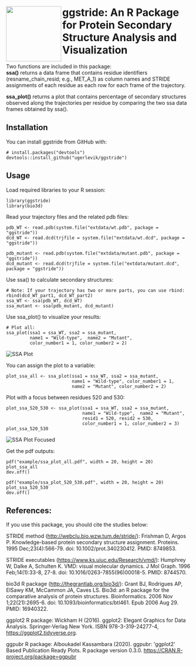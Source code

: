 # <img src="https://github.com/umutgerlevik/ggstride/blob/master/vignettes/logo.png?raw=true" align="left" height=150/> ggstride: An R Package for Protein Secondary Structure Analysis and Visualization

Two functions are included in this package:  
__ssa()__ returns a data frame that contains residue identifiers (resname_chain_resid; e.g., MET_A_1) as column names
and STRIDE assignments of each residue as each row for each frame of the trajectory.  

__ssa_plot()__ returns a plot that contains percentage of secondary structures observed along the trajectories per residue by comparing the two ssa data frames obtained by ssa().   

## Installation
You can install ggstride from GitHub with:

```{r}
# install.packages("devtools")
devtools::install_github("ugerlevik/ggstride")
```

## Usage

Load required libraries to your R session:
```{r}
library(ggstride)
library(bio3d)
```

Read your trajectory files and the related pdb files:
```{r}
pdb_WT <- read.pdb(system.file("extdata/wt.pdb", package = "ggstride"))
dcd_WT <- read.dcd(trjfile = system.file("extdata/wt.dcd", package = "ggstride"))

pdb_mutant <- read.pdb(system.file("extdata/mutant.pdb", package = "ggstride"))
dcd_mutant <- read.dcd(trjfile = system.file("extdata/mutant.dcd", package = "ggstride"))
```

Use ssa() to calculate secondary structures:
```{r}
# Note: If your trajectory has two or more parts, you can use rbind: rbind(dcd_WT_part1, dcd_WT_part2)
ssa_WT <- ssa(pdb_WT, dcd_WT)
ssa_mutant <- ssa(pdb_mutant, dcd_mutant) 
```

Use ssa_plot() to visualize your results:
```{r}
# Plot all:
ssa_plot(ssa1 = ssa_WT, ssa2 = ssa_mutant,
         name1 = "Wild-type",  name2 = "Mutant",
         color_number1 = 1, color_number2 = 2)
```

![SSA Plot](https://github.com/umutgerlevik/ggstride/blob/master/vignettes/ssa_plot_all.png?raw=true "SSA Plot")

You can assign the plot to a variable:
```{r}
plot_ssa_all <- ssa_plot(ssa1 = ssa_WT, ssa2 = ssa_mutant,
                         name1 = "Wild-type", color_number1 = 1,
                         name2 = "Mutant", color_number2 = 2)
```

Plot with a focus between residues 520 and 530:
```{r}
plot_ssa_520_530 <- ssa_plot(ssa1 = ssa_WT, ssa2 = ssa_mutant,
                             name1 = "Wild-type",  name2 = "Mutant",
                             resid1 = 520, resid2 = 530,
                             color_number1 = 1, color_number2 = 3)
plot_ssa_520_530
```

![SSA Plot Focused](https://github.com/umutgerlevik/ggstride/blob/master/vignettes/ssa_plot_520_530.png?raw=true "SSA Plot Focused")


Get the pdf outputs:
```{r}
pdf("example/ssa_plot_all.pdf", width = 20, height = 20)
plot_ssa_all
dev.off()

pdf("example/ssa_plot_520_530.pdf", width = 20, height = 20)
plot_ssa_520_530
dev.off()
```

## References:
If you use this package, you should cite the studies below:

STRIDE method (http://webclu.bio.wzw.tum.de/stride/):
Frishman D, Argos P. Knowledge-based protein secondary structure assignment. Proteins. 1995 Dec;23(4):566-79. doi: 10.1002/prot.340230412. PMID: 8749853.

STRIDE executables (https://www.ks.uiuc.edu/Research/vmd/):
Humphrey W, Dalke A, Schulten K. VMD: visual molecular dynamics. J Mol Graph. 1996 Feb;14(1):33-8, 27-8. doi: 10.1016/0263-7855(96)00018-5. PMID: 8744570.

bio3d R package (http://thegrantlab.org/bio3d/):
Grant BJ, Rodrigues AP, ElSawy KM, McCammon JA, Caves LS. Bio3d: an R package for the comparative analysis of protein structures. Bioinformatics. 2006 Nov 1;22(21):2695-6. doi: 10.1093/bioinformatics/btl461. Epub 2006 Aug 29. PMID: 16940322.

ggplot2 R package:
Wickham H (2016). ggplot2: Elegant Graphics for Data Analysis. Springer-Verlag New York. ISBN 978-3-319-24277-4, https://ggplot2.tidyverse.org.

ggpubr R package:
Alboukadel Kassambara (2020). ggpubr: 'ggplot2' Based Publication Ready Plots. R package version 0.3.0.
https://CRAN.R-project.org/package=ggpubr


